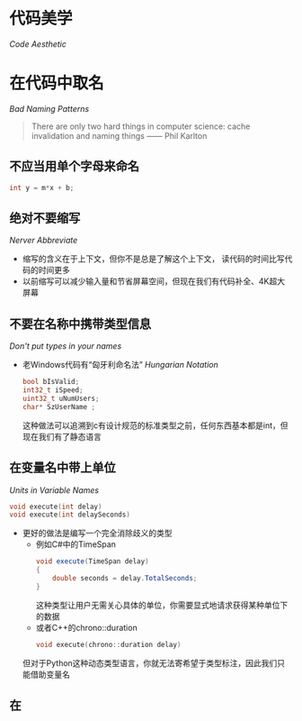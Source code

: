 # 代码美学
*Code Aesthetic*

# 在代码中取名
*Bad Naming Patterns*

> There are only two hard things in computer science: cache invalidation and naming things —— Phil Karlton

## 不应当用单个字母来命名

```c
int y = m*x + b;
```

## 绝对不要缩写
*Nerver Abbreviate*
- 缩写的含义在于上下文，但你不是总是了解这个上下文，
读代码的时间比写代码的时间更多
- 以前缩写可以减少输入量和节省屏幕空间，但现在我们有代码补全、4K超大屏幕

## 不要在名称中携带类型信息
*Don't put types in your names*
- 老Windows代码有“匈牙利命名法”
    *Hungarian Notation*
    ```c
    bool bIsValid;
    int32_t iSpeed;
    uint32_t uNumUsers;
    char* SzUserName ;
    ```
    这种做法可以追溯到c有设计规范的标准类型之前，任何东西基本都是int，但现在我们有了静态语言

## 在变量名中带上单位
*Units in Variable Names*
```c
void execute(int delay)
void execute(int delaySeconds)
```
- 更好的做法是编写一个完全消除歧义的类型
    - 例如C#中的TimeSpan
        ```c#
        void execute(TimeSpan delay)
        {
            double seconds = delay.TotalSeconds;
        }
        ```
        这种类型让用户无需关心具体的单位，你需要显式地请求获得某种单位下的数据
    - 或者C++的chrono::duration
        ```c++
        void execute(chrono::duration delay)
        ```
    但对于Python这种动态类型语言，你就无法寄希望于类型标注，因此我们只能借助变量名

## 在

